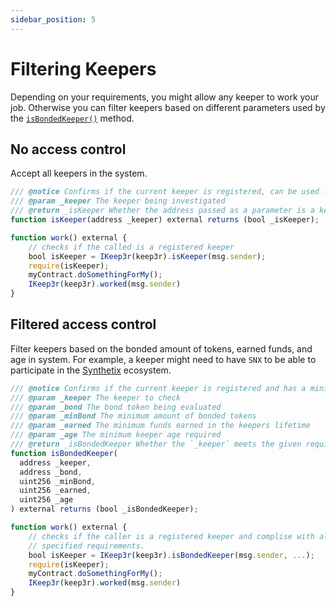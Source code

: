 ```yaml
---
sidebar_position: 5
---
```

# Filtering Keepers
Depending on your requirements, you might allow any keeper to work your job. Otherwise you can filter keepers based on different parameters used by the [`isBondedKeeper()`](https://github.com/keep3r-network/keep3r-network-v2/blob/main/solidity/interfaces/peripherals/IKeep3rJobs.sol#L298) method.

## No access control
Accept all keepers in the system.
```js
/// @notice Confirms if the current keeper is registered, can be used for general (non critical) functions
/// @param _keeper The keeper being investigated
/// @return _isKeeper Whether the address passed as a parameter is a keeper or not
function isKeeper(address _keeper) external returns (bool _isKeeper);

function work() external {
    // checks if the called is a registered keeper
    bool isKeeper = IKeep3r(keep3r).isKeeper(msg.sender);
    require(isKeeper); 
    myContract.doSomethingForMy();
    IKeep3r(keep3r).worked(msg.sender)
}
```

## Filtered access control
Filter keepers based on the bonded amount of tokens, earned funds, and age in system. For example, a keeper might need to have `SNX` to be able to participate in the [Synthetix](https://synthetix.io/) ecosystem.

```js
/// @notice Confirms if the current keeper is registered and has a minimum bond of any asset. Should be used for protected functions
/// @param _keeper The keeper to check
/// @param _bond The bond token being evaluated
/// @param _minBond The minimum amount of bonded tokens
/// @param _earned The minimum funds earned in the keepers lifetime
/// @param _age The minimum keeper age required
/// @return _isBondedKeeper Whether the `_keeper` meets the given requirements
function isBondedKeeper(
  address _keeper,
  address _bond,
  uint256 _minBond,
  uint256 _earned,
  uint256 _age
) external returns (bool _isBondedKeeper);

function work() external {
    // checks if the caller is a registered keeper and complise with all
    // specified requirements.
    bool isKeeper = IKeep3r(keep3r).isBondedKeeper(msg.sender, ...);
    require(isKeeper); 
    myContract.doSomethingForMy();
    IKeep3r(keep3r).worked(msg.sender)
}
```